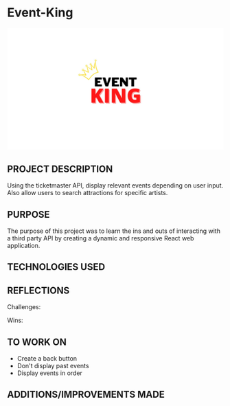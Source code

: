 # Event-King
![My Image](CONNECT..jpg)

## PROJECT DESCRIPTION

Using the ticketmaster API, display relevant events depending on user input. Also allow users to search attractions for specific artists.  



## PURPOSE

The purpose of this project was to learn the ins and outs of interacting with a third party API by creating a dynamic and responsive React web application. 

## TECHNOLOGIES USED

## REFLECTIONS

Challenges:

Wins:


## TO WORK ON

* Create a back button
* Don't display past events
* Display events in order


## ADDITIONS/IMPROVEMENTS MADE



